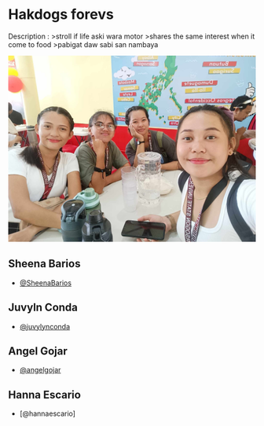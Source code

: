# Hakdogs forevs
Description : >stroll if life aski wara motor >shares the same interest when it come to food >pabigat daw sabi san nambaya

<p text-align="center">
<img src="bebegurl.jpg">
</p>


## Sheena Barios

- [@SheenaBarios](https://github.com/SheenaBarios)

## Juvyln Conda
- [@juvylynconda](https://github.com/juvylynconda)

## Angel Gojar
- [@angelgojar](https://github.com/angelgojar)

## Hanna Escario
- [@hannaescario]